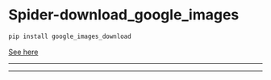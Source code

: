 # Spider-download_google_images

```python
pip install google_images_download
```
[See here](https://github.com/hardikvasa/google-images-download)

----------------------------------

-------
